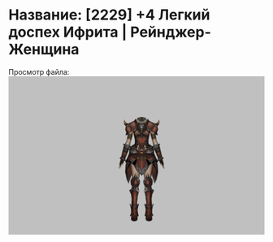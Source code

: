 # Название: [2229] +4 Легкий доспех Ифрита | Рейнджер-Женщина

Просмотр файла:
![p030020.png](p030020.png)